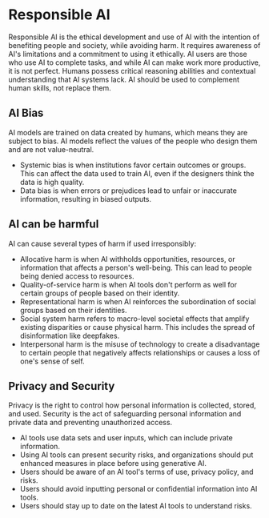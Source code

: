 # Responsible AI

Responsible AI is the ethical development and use of AI with the intention of benefiting people and society, while avoiding harm. It requires awareness of AI's limitations and a commitment to using it ethically. AI users are those who use AI to complete tasks, and while AI can make work more productive, it is not perfect. Humans possess critical reasoning abilities and contextual understanding that AI systems lack. AI should be used to complement human skills, not replace them.

## AI Bias

AI models are trained on data created by humans, which means they are subject to bias. AI models reflect the values of the people who design them and are not value-neutral.

- Systemic bias is when institutions favor certain outcomes or groups. This can affect the data used to train AI, even if the designers think the data is high quality.
- Data bias is when errors or prejudices lead to unfair or inaccurate information, resulting in biased outputs.

## AI can be harmful

AI can cause several types of harm if used irresponsibly:

- Allocative harm is when AI withholds opportunities, resources, or information that affects a person's well-being. This can lead to people being denied access to resources.
- Quality-of-service harm is when AI tools don't perform as well for certain groups of people based on their identity.
- Representational harm is when AI reinforces the subordination of social groups based on their identities.
- Social system harm refers to macro-level societal effects that amplify existing disparities or cause physical harm. This includes the spread of disinformation like deepfakes.
- Interpersonal harm is the misuse of technology to create a disadvantage to certain people that negatively affects relationships or causes a loss of one's sense of self.

## Privacy and Security

Privacy is the right to control how personal information is collected, stored, and used. Security is the act of safeguarding personal information and private data and preventing unauthorized access.

- AI tools use data sets and user inputs, which can include private information.
- Using AI tools can present security risks, and organizations should put enhanced measures in place before using generative AI.
- Users should be aware of an AI tool's terms of use, privacy policy, and risks.
- Users should avoid inputting personal or confidential information into AI tools.
- Users should stay up to date on the latest AI tools to understand risks.
